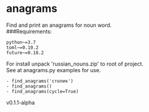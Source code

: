 # anagrams
Find and print an anagrams for noun word.<br>
###Requirements:

    python~=3.7
    toml~=0.10.2
    future~=0.18.2

For install unpack 'russian_nouns.zip' 
to root of project.<br>
See at anagrams.py examples for use.

    - find_anagrams('столик')
    - find_anagrams()
    - find_anagrams(cycle=True)

v0.1.1-alpha
